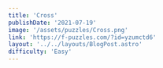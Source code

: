```yaml
---
title: 'Cross'
publishDate: '2021-07-19'
image: '/assets/puzzles/Cross.png'
link: 'https://f-puzzles.com/?id=yzumctd6'
layout: '../../layouts/BlogPost.astro'
difficulty: 'Easy'
---
```

